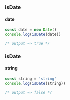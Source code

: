 ### isDate

#### date

```typescript
const date = new Date()
console.log(isDate(date))

/* output => true */
```

### isDate

#### string

```typescript
const string = 'string'
console.log(isDate(string))

/* output => false */
```

